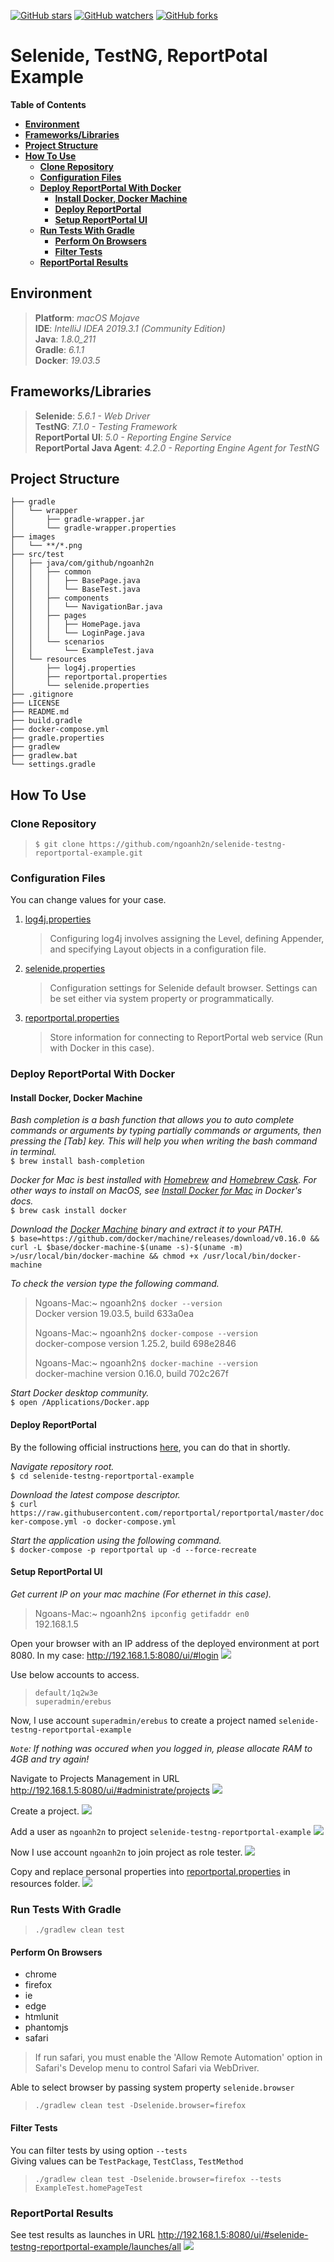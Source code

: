 [![GitHub stars](https://img.shields.io/github/stars/ngoanh2n/selenide-testng-reportportal-example.svg?style=social&label=Star&maxAge=2592000)](https://github.com/ngoanh2n/selenide-testng-reportportal-example/stargazers/)
[![GitHub watchers](https://img.shields.io/github/watchers/ngoanh2n/selenide-testng-reportportal-example.svg?style=social&label=Watch&maxAge=2592000)](https://github.com/ngoanh2n/selenide-testng-reportportal-example/watchers/)
[![GitHub forks](https://img.shields.io/github/forks/ngoanh2n/selenide-testng-reportportal-example.svg?style=social&label=Fork&maxAge=2592000)](https://github.com/ngoanh2n/selenide-testng-reportportal-example/network/members/)

# Selenide, TestNG, ReportPotal Example
**Table of Contents**
- [**Environment**](#environment)
- [**Frameworks/Libraries**](#frameworkslibraries)
- [**Project Structure**](#project-structure)
- [**How To Use**](#how-to-use)
  - [**Clone Repository**](#clone-repository)
  - [**Configuration Files**](#configuration-files)
  - [**Deploy ReportPortal With Docker**](#deploy-reportportal-with-docker)
    - [**Install Docker, Docker Machine**](#install-docker-docker-machine)
    - [**Deploy ReportPortal**](#deploy-reportportal)
    - [**Setup ReportPortal UI**](#setup-reportportal-ui)
  - [**Run Tests With Gradle**](#run-tests-with-gradle)
    - [**Perform On Browsers**](#perform-on-browsers)
    - [**Filter Tests**](#filter-tests)
  - [**ReportPortal Results**](#reportportal-results)

## **Environment**
> **Platform**: <em>macOS Mojave</em><br/>
> **IDE**: <em>IntelliJ IDEA 2019.3.1 (Community Edition)</em><br/>
> **Java**: <em>1.8.0_211</em><br/>
> **Gradle**: <em>6.1.1</em><br/>
> **Docker**: <em>19.03.5</em><br/>

## **Frameworks/Libraries**
> **Selenide**: <em>5.6.1 - Web Driver</em><br/>
> **TestNG**: <em>7.1.0 - Testing Framework</em><br/>
> **ReportPortal UI**: <em>5.0 - Reporting Engine Service</em><br/>
> **ReportPortal Java Agent**: <em>4.2.0 - Reporting Engine Agent for TestNG</em><br/>

## **Project Structure**
```
├── gradle
│   └── wrapper
│       ├── gradle-wrapper.jar
│       └── gradle-wrapper.properties
├── images
│   └── **/*.png
├── src/test
│   ├── java/com/github/ngoanh2n
│   │   ├── common
│   │   │   ├── BasePage.java
│   │   │   └── BaseTest.java
│   │   ├── components
│   │   │   └── NavigationBar.java
│   │   ├── pages
│   │   │   ├── HomePage.java
│   │   │   └── LoginPage.java
│   │   └── scenarios
│   │       └── ExampleTest.java
│   └── resources
│       ├── log4j.properties
│       ├── reportportal.properties
│       └── selenide.properties
├── .gitignore
├── LICENSE
├── README.md
├── build.gradle
├── docker-compose.yml
├── gradle.properties
├── gradlew
├── gradlew.bat
└── settings.gradle
```

## **How To Use**
### **Clone Repository**
> `$ git clone https://github.com/ngoanh2n/selenide-testng-reportportal-example.git`

### **Configuration Files**
You can change values for your case.

1. [log4j.properties](src/test/resources/log4j.properties)<br/>
    > Configuring log4j involves assigning the Level, defining Appender, and specifying Layout objects in a configuration file.
2. [selenide.properties](src/test/resources/selenide.properties)<br/>
    > Configuration settings for Selenide default browser. Settings can be set either via system property or programmatically.
3. [reportportal.properties](src/test/resources/reportportal.properties)<br/>
    > Store information for connecting to ReportPortal web service (Run with Docker in this case).

### **Deploy ReportPortal With Docker**
#### **Install Docker, Docker Machine**
<em>Bash completion is a bash function that allows you to auto complete commands or arguments by typing partially commands or arguments, then pressing the [Tab] key. This will help you when writing the bash command in terminal.</em><br/>
`$ brew install bash-completion`<br/>

<em>Docker for Mac is best installed with [Homebrew](https://brew.sh/) and [Homebrew Cask](https://github.com/Homebrew/homebrew-cask). For other ways to install on MacOS, see [Install Docker for Mac](https://docs.docker.com/docker-for-mac/install/) in Docker's docs.</em><br/>
`$ brew cask install docker`<br/>

<em>Download the [Docker Machine](https://docs.docker.com/machine/install-machine/) binary and extract it to your PATH.</em><br/>
`$ base=https://github.com/docker/machine/releases/download/v0.16.0 &&
  curl -L $base/docker-machine-$(uname -s)-$(uname -m) >/usr/local/bin/docker-machine &&
  chmod +x /usr/local/bin/docker-machine`<br/>

<em>To check the version type the following command.</em><br/>
> Ngoans-Mac:~ ngoanh2n`$ docker --version`<br/>
> Docker version 19.03.5, build 633a0ea<br/>
>
> Ngoans-Mac:~ ngoanh2n`$ docker-compose --version`<br/>
> docker-compose version 1.25.2, build 698e2846<br/>
>
> Ngoans-Mac:~ ngoanh2n`$ docker-machine --version`<br/>
> docker-machine version 0.16.0, build 702c267f<br/>

<em>Start Docker desktop community.</em><br/>
`$ open /Applications/Docker.app`<br/>

#### **Deploy ReportPortal**
By the following official instructions [here](https://reportportal.io/docs/Deploy-with-Docker), you can do that in shortly.

<em>Navigate repository root.</em><br/>
`$ cd selenide-testng-reportportal-example`<br/>

<em>Download the latest compose descriptor.</em><br/>
`$ curl https://raw.githubusercontent.com/reportportal/reportportal/master/docker-compose.yml -o docker-compose.yml`<br/>

<em>Start the application using the following command.</em><br/>
`$ docker-compose -p reportportal up -d --force-recreate`<br/>

#### **Setup ReportPortal UI**
<em>Get current IP on your mac machine (For ethernet in this case). </em><br/>
> Ngoans-Mac:~ ngoanh2n`$ ipconfig getifaddr en0`<br/>
> 192.168.1.5<br/>

Open your browser with an IP address of the deployed environment at port 8080. In my case: http://192.168.1.5:8080/ui/#login
![](images/login.png?raw=true)

Use below accounts to access.
> `default/1q2w3e`<br/>
> `superadmin/erebus`<br/>

Now, I use account `superadmin/erebus` to create a project named `selenide-testng-reportportal-example`

<em>`Note`: If nothing was occured when you logged in, please allocate RAM to 4GB and try again!</em>

Navigate to Projects Management in URL http://192.168.1.5:8080/ui/#administrate/projects
![](images/navigate-projects-management.png?raw=true)

Create a project.
![](images/create-project.png?raw=true)

Add a user as `ngoanh2n` to project `selenide-testng-reportportal-example`
![](images/add-user.png?raw=true)

Now I use account `ngoanh2n` to join project as role tester.
![](images/navigate-user-profile.png?raw=true)

Copy and replace personal properties into [reportportal.properties](src/test/resources/reportportal.properties) in resources folder.
![](images/user-profile.png?raw=true)

### **Run Tests With Gradle**
> `./gradlew clean test`<br/>

#### **Perform On Browsers**
- chrome
- firefox
- ie
- edge
- htmlunit
- phantomjs
- safari

> If run safari, you must enable the 'Allow Remote Automation' option in Safari's Develop menu to control Safari via WebDriver.

Able to select browser by passing system property `selenide.browser`<br/>
> `./gradlew clean test -Dselenide.browser=firefox`

#### **Filter Tests**
You can filter tests by using option `--tests`<br/>
Giving values can be `TestPackage`, `TestClass`, `TestMethod`
> `./gradlew clean test -Dselenide.browser=firefox --tests ExampleTest.homePageTest`

### **ReportPortal Results**
See test results as launches in URL http://192.168.1.5:8080/ui/#selenide-testng-reportportal-example/launches/all
![](images/launches.png?raw=true)
